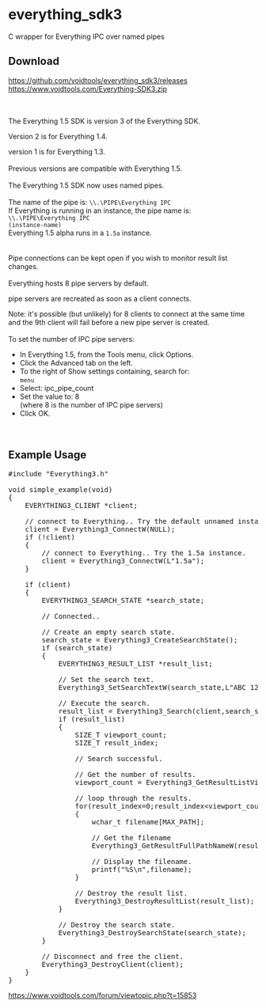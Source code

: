 # everything_sdk3
C wrapper for Everything IPC over named pipes

Download
--------

https://github.com/voidtools/everything_sdk3/releases
https://www.voidtools.com/Everything-SDK3.zip
<br/><br/><br/>



The Everything 1.5 SDK is version 3 of the Everything SDK.

Version 2 is for Everything 1.4.

version 1 is for Everything 1.3.
<br/><br/>
Previous versions are compatible with Everything 1.5.
<br/><br/>
The Everything 1.5 SDK now uses named pipes.
<br/><br/>
The name of the pipe is:
<code>\\\\.\PIPE\Everything IPC</code><br/>
If Everything is running in an instance, the pipe name is: <code>\\\\.\PIPE\Everything IPC (instance-name)</code><br/>
Everything 1.5 alpha runs in a <code>1.5a</code> instance.<br/>
<br/><br/>
Pipe connections can be kept open if you wish to monitor result list changes.
<br/><br/>
Everything hosts 8 pipe servers by default.

pipe servers are recreated as soon as a client connects.

Note: it's possible (but unlikely) for 8 clients to connect at the same time and the 9th client will fail before a new pipe server is created.
<br/><br/>
To set the number of IPC pipe servers:

*    In Everything 1.5, from the Tools menu, click Options.
*    Click the Advanced tab on the left.
*    To the right of Show settings containing, search for:<br/>
     <code>menu</code>
*    Select: ipc_pipe_count
*    Set the value to: 8<br/>
     (where 8 is the number of IPC pipe servers)
*    Click OK.
<br/><br/><br/>


Example Usage
-------------

<pre>
#include "Everything3.h"

void simple_example(void)
{
	EVERYTHING3_CLIENT *client;

	// connect to Everything.. Try the default unnamed instance first.
	client = Everything3_ConnectW(NULL);
	if (!client)
	{
		// connect to Everything.. Try the 1.5a instance.
		client = Everything3_ConnectW(L"1.5a");
	}

	if (client)
	{
		EVERYTHING3_SEARCH_STATE *search_state;

		// Connected..
		
		// Create an empty search state.
		search_state = Everything3_CreateSearchState();
		if (search_state)
		{
			EVERYTHING3_RESULT_LIST *result_list;

			// Set the search text.
			Everything3_SetSearchTextW(search_state,L"ABC 123");
			
			// Execute the search.
			result_list = Everything3_Search(client,search_state);
			if (result_list)
			{
				SIZE_T viewport_count;
				SIZE_T result_index;
				
				// Search successful.

				// Get the number of results.
				viewport_count = Everything3_GetResultListViewportCount(result_list);
				
				// loop through the results.
				for(result_index=0;result_index&lt;viewport_count;result_index++)
				{
					wchar_t filename[MAX_PATH];

					// Get the filename
					Everything3_GetResultFullPathNameW(result_list,result_index,filename,MAX_PATH);
					
					// Display the filename.
					printf("%S\n",filename);
				}
				
				// Destroy the result list.
				Everything3_DestroyResultList(result_list);
			}

			// Destroy the search state.
			Everything3_DestroySearchState(search_state);
		}
		
		// Disconnect and free the client.
		Everything3_DestroyClient(client);
	}
}
</pre>

https://www.voidtools.com/forum/viewtopic.php?t=15853
